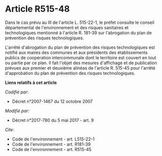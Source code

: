 # Article R515-48

Dans le cas prévu au III de l'article L. 515-22-1, le préfet consulte le conseil départemental de l'environnement et des
risques sanitaires et technologiques mentionné à l'article R. 181-39 sur l'abrogation du plan de prévention des risques
technologiques. 

L'arrêté d'abrogation du plan de prévention des risques technologiques est notifié aux maires des communes et aux présidents
des établissements publics de coopération intercommunale dont le territoire est couvert en tout ou partie par ce plan. Il
fait l'objet des mesures d'affichage et de publication prévues aux premier et deuxième alinéas de l'article R. 515-45 pour
l'arrêté d'approbation du plan de prévention des risques technologiques.

**Liens relatifs à cet article**

_Codifié par_:

  - Décret n°2007-1467 du 12 octobre 2007

_Modifié par_:

  - Décret n°2017-780 du 5 mai 2017 - art. 9

_Cite_:

  - Code de l'environnement - art. L515-22-1
  - Code de l'environnement - art. R181-39
  - Code de l'environnement - art. R515-45
